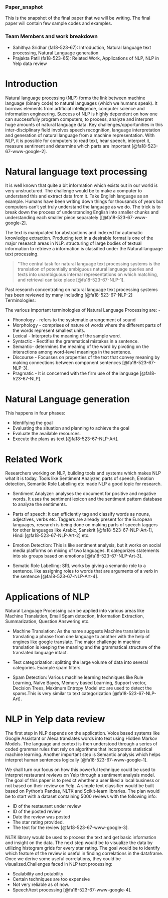 ### Paper_snaphot

This is the snapshot of the final paper that we will be writing. The final
paper will contain few sample codes and examples.

### Team Members and work breakdown

  - Sahithya Sridhar (fa18-523-67): Introduction, Natural language text processing,
    Natural Language generation
  - Prajakta Patil (fa18-523-65): Related Work, Applications of NLP, NLP in 
    Yelp data review
  
# Introduction
Natural language processing (NLP) forms the link between machine language 
(binary code) to natural languages (which we humans speak). It borrows elements
from artificial intelligence, computer science and information engineering.
Success of NLP is highly dependent on how one can successfully program computers,
to process, analyze and interpret huge amounts of natural language data. Key
challenges/opportunities in this inter-disciplinary field involves speech 
recognition, language interpretation and generation of natural language from a
machine representation. With NLP, it is possible for computers to read text, hear
speech, interpret it, measure sentiment and determine which parts are important
[@fa18-523-67-www-google-2].

# Natural language text processing

It is well known that quite a bit information which exists out in our world is
very unstructured. The challenge would be to make a computer to understand this
and extract data from it. Take English language as an example. Humans have been
writing down things for thousands of years but computers can’t yet truly
understand the language as we do. The trick is to break down the process of
understanding English into smaller chunks and understanding each smaller piece
separately [[@fa18-523-67-www-google-2].

The text is manipulated for abstractions and indexed for automatic knowledge
extraction. Producing text in a desirable format is one of the major research
areas in NLP. structuring of large bodies of textual information to retrieve a
information is classified under the Natural language text processing.
> "The central
task for natural language text processing systems is the translation of
potentially ambiguous natural language queries and texts into unambiguous
internal representations on which matching, and retrieval can take place
[@fa18-523-67-NLP-1].

Past research concentrating on natural language text processing systems has been
reviewed by many including [@fa18-523-67-NLP-2]
Terminologies:

The various important terminologies of Natural Language Processing are: -
-	Phonology - refers to the systematic arrangement of sound
-	Morphology - comprises of nature of words where the different parts of the
  words represent smallest units.
-	Lexical - Interprets the meaning of the sample word.
-	Syntactic - Rectifies the grammatical mistakes in a sentence.
-	Semantic- determines the meaning of the word by pivoting on the interactions
  among word-level meanings in the sentence.
-	Discourse - Focusses on properties of the text that convey meaning by making
  connections between component sentences [@fa18-523-67-NLP-3].
-	Pragmatic - It is concerned with the firm use of the language [@fa18-523-67-NLP]. 

# Natural Language generation

This happens in four phases:
-	Identifying the goal
-	Evaluating the situation and planning to achieve the goal
-	Evaluate the available resources.
-	Execute the plans as text [@fa18-523-67-NLP-Art].

# Related Work

Researchers working on NLP, building tools and systems which makes NLP what it
is today. Tools like Sentiment Analyzer, parts of speech, Emotion detection,
Semantic Role Labelling etc made NLP a good topic for research.

- Sentiment Analyzer: analyses the document for positive and negative words.
  It uses the sentiment lexicon and the sentiment pattern database to analyze the
  sentiments.

- Parts of speech: It can efficiently tag and classify words as nouns, adjectives,
  verbs etc. Taggers are already present for the  European languages, research is
  being done on making parts of speech taggers for other languages like Arabic,
  Sanskrit [@fa18-523-67-NLP-Art-1], Hindi [@fa18-523-67-NLP-Art-2] etc.
  

- Emotion Detection: This is like sentiment analysis, but it works on social media
  platforms on mixing of two languages. It categorizes statements into six groups
  based on emotions [@fa18-523-67-NLP-Art-3].

- Sematic Role Labelling: SRL works by giving a semantic role to a sentence.
  like assigning roles to words that are arguments of a verb in the sentence
  [@fa18-523-67-NLP-Art-4].

# Applications of NLP

Natural Language Processing can be applied into various areas like Machine
Translation, Email Spam detection, Information Extraction, Summarization,
Question Answering etc.

- Machine Translation: As the name suggests Machine translation is translating a
  phrase from one language to another with the help of engines like google
  translate. The major challenge in machine translation is keeping the meaning and
  the grammatical structure of the translated language intact.

- Text categorization: splitting the large volume of data into several categories.
  Example spam filters.

- Spam Detection: Various machine learning techniques like Rule Learning,
  Naïve Bayes, Memory based Learning, Support vector, Decision Trees,
  Maximum Entropy Model etc are used to detect the spams.This is very similar to 
  text categorization [@fa18-523-67-NLP-Art].

# NLP in Yelp data review

The first step in NLP depends on the application. Voice based systems like Google
Assistant or Alexa translates words into text using Hidden Markov Models. 
The language and context is then understood through a series of coded grammar
rules that rely on algorithms that incorporate statistical machine learning. 
Another important step is Semantic analysis which helps interpret human 
sentences logically [@fa18-523-67-www-google-1]. 

We shall turn our focus on how this powerful technique could be used to interpret
restaurant reviews on Yelp through a sentiment analysis model. The goal of this
paper is to predict whether a user liked a local business or not based on their
review on Yelp. A simple text classifier would be built based on Python’s Pandas,
NLTK and Scikit-learn libraries. The plan would be to start with a dataset
containing 5000 reviews with the following info:

-	ID of the restaurant under review
-	ID of the posted review
-	Date the review was posted
-	The star rating provided.
-	The text for the review [@fa18-523-67-www-google-3].

NLTK library would be used to process the text and get basic information and
insight on the data. The next step would be to visualize the data by utilizing
histogram grids for every star rating. The goal would be to identify which feature
of the review is useful in finding correlations in the dataframe. Once we derive
some useful correlations, they could be visualized.Challenges faced 
in NLP text processing:

-	Scalability and potability
-	Certain techniques are too expensive
-	Not very reliable as of now.
-	Speech/text processing [@fa18-523-67-www-google-4].
